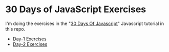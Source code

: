 # 30 Days of JavaScript Exercises

I'm doing the exercises in the "[30 Days Of Javascript](https://github.com/Asabeneh/30-Days-Of-JavaScript)" Javascript tutorial in this repo.

- [Day-1 Exercises](https://github.com/emretfn/30DaysOfJavascriptExercises/blob/main/day1-exercises.js)
- [Day-2 Exercises](https://github.com/emretfn/30DaysOfJavascriptExercises/blob/main/day2-exercises.js)
